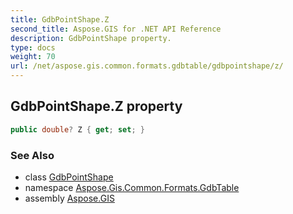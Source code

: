 ```yaml
---
title: GdbPointShape.Z
second_title: Aspose.GIS for .NET API Reference
description: GdbPointShape property. 
type: docs
weight: 70
url: /net/aspose.gis.common.formats.gdbtable/gdbpointshape/z/
---
```

## GdbPointShape.Z property

```csharp
public double? Z { get; set; }
```

### See Also

* class [GdbPointShape](../)
* namespace [Aspose.Gis.Common.Formats.GdbTable](../../gdbpointshape/)
* assembly [Aspose.GIS](../../../)


